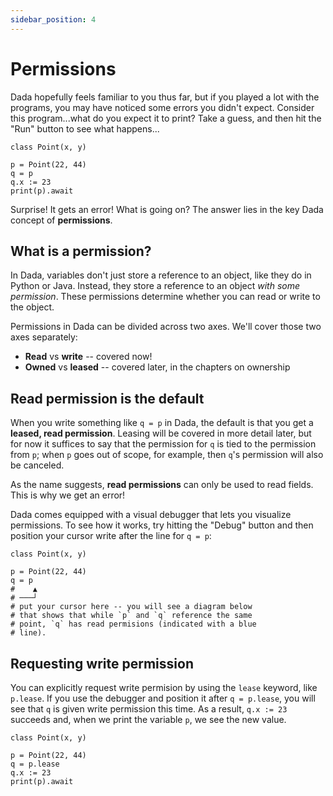 ```yaml
---
sidebar_position: 4
---
```


# Permissions

Dada hopefully feels familiar to you thus far, but if you played a lot with the programs, you may have noticed some errors you didn't expect. Consider this program...what do you expect it to print? Take a guess, and then hit the "Run" button to see what happens...

```dada ide
class Point(x, y)

p = Point(22, 44)
q = p
q.x := 23
print(p).await
```

Surprise! It gets an error! What is going on? The answer lies in the key Dada concept of **permissions**.

## What is a permission?

In Dada, variables don't just store a reference to an object, like they do in Python or Java. Instead, they store a reference to an object _with some permission_. These permissions determine whether you can read or write to the object.

Permissions in Dada can be divided across two axes. We'll cover those two axes separately:

- **Read** vs **write** -- covered now!
- **Owned** vs **leased** -- covered later, in the chapters on ownership

## Read permission is the default

When you write something like `q = p` in Dada, the default is that you get a **leased, read permission**. Leasing will be covered in more detail later, but for now it suffices to say that the permission for `q` is tied to the permission from `p`; when `p` goes out of scope, for example, then `q`'s permission will also be canceled.

As the name suggests, **read permissions** can only be used to read fields. This is why we get an error!

Dada comes equipped with a visual debugger that lets you visualize permissions. To see how it works, try hitting the "Debug" button and then position your cursor write after the line for `q = p`:

```dada ide
class Point(x, y)

p = Point(22, 44)
q = p
#    ▲
# ───┘
# put your cursor here -- you will see a diagram below
# that shows that while `p` and `q` reference the same
# point, `q` has read permisions (indicated with a blue
# line).
```

## Requesting write permission

You can explicitly request write permision by using the `lease` keyword, like `p.lease`. If you use the debugger and position it after `q = p.lease`, you will see that `q` is given write permission this time. As a result, `q.x := 23` succeeds and, when we print the variable `p`, we see the new value.

```dada ide
class Point(x, y)

p = Point(22, 44)
q = p.lease
q.x := 23
print(p).await
```
